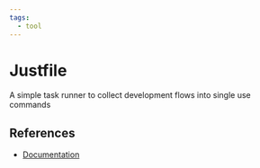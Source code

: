 ```yaml
---
tags:
  - tool
---
```


# Justfile

A simple task runner to collect development flows into single use commands

## References

- [Documentation](https://github.com/casey/just)
